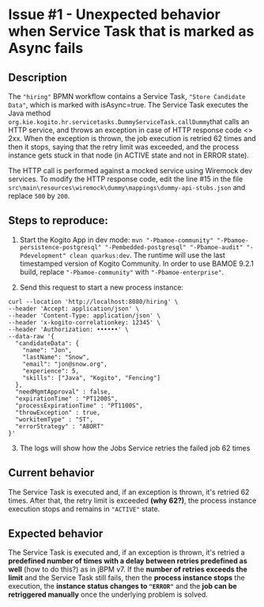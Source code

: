 # Issue #1 - Unexpected behavior when Service Task that is marked as Async fails
## Description
The ```"hiring"``` BPMN workflow contains a Service Task, ```"Store Candidate Data"```, which is marked with isAsync=true. The Service Task executes the Java method ```org.kie.kogito.hr.servicetasks.DummyServiceTask.callDummy```that calls an HTTP service, and throws an exception in case of HTTP response code <> 2xx. When the exception is thrown, the job execution is retried 62 times and then it stops, saying that the retry limit was exceeded, and the process instance gets stuck in that node (in ACTIVE state and not in ERROR state).

The HTTP call is performed against a mocked service using Wiremock dev services. To modify the HTTP response code, edit the line #15 in the file ```src\main\resources\wiremock\dummy\mappings\dummy-api-stubs.json``` and replace ```500``` by ```200```.

## Steps to reproduce:
1. Start the Kogito App in dev mode: ```mvn "-Pbamoe-community" "-Pbamoe-persistence-postgresql" "-Pembedded-postgresql" "-Pbamoe-audit" "-Pdevelopment" clean quarkus:dev```. The runtime will use the last timestamped version of Kogito Community. In order to use BAMOE 9.2.1 build, replace ```"-Pbamoe-community"``` with ```"-Pbamoe-enterprise"```.

2. Send this request to start a new process instance:
```
curl --location 'http://localhost:8080/hiring' \
--header 'Accept: application/json' \
--header 'Content-Type: application/json' \
--header 'x-kogito-correlationkey: 12345' \
--header 'Authorization: ••••••' \
--data-raw '{
  "candidateData": {
    "name": "Jon",
    "lastName": "Snow",
    "email": "jon@snow.org",
    "experience": 5,
    "skills": ["Java", "Kogito", "Fencing"]
  },
  "needMgmtApproval" : false,
  "expirationTime" : "PT1200S",
  "processExpirationTime" : "PT1100S",
  "throwException" : true,
  "workitemType" : "ST",
  "errorStrategy" : "ABORT"
}'
```
3. The logs will show how the Jobs Service retries the failed job 62 times

## Current behavior
The Service Task is executed and, if an exception is thrown, it's retried 62 times. After that, the retry limit is exceeded **(why 62?)**, the process instance execution stops and remains in ```"ACTIVE"``` state.

## Expected behavior
The Service Task is executed and, if an exception is thrown, it's retried a **predefined number of times with a delay between retries predefined as well** (how to do this?) as in jBPM v7. If the **number of retries exceeds the limit** and the Service Task still fails, then the **process instance stops** the execution, the **instance status changes to ```"ERROR"```** and the **job can be retriggered manually** once the underlying problem is solved.